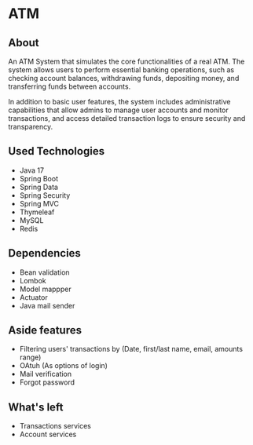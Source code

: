 # ATM
## About 
An ATM  System that simulates the core functionalities of a real ATM. The system allows users to perform essential banking operations, such as checking account balances, withdrawing funds, depositing money, and transferring funds between accounts.

In addition to basic user features, the system includes administrative capabilities that allow admins to manage user accounts and monitor transactions, and access detailed transaction logs to ensure security and transparency.

## Used Technologies
* Java 17
* Spring Boot
* Spring Data
* Spring Security
* Spring MVC 
* Thymeleaf 
* MySQL
* Redis


## Dependencies
* Bean validation
* Lombok
* Model mappper
* Actuator
* Java mail sender
## Aside features
* Filtering users' transactions by (Date, first/last name, email, amounts range)
* OAtuh (As options of login)
* Mail verification 
* Forgot password

## What's left
- Transactions services
- Account services
